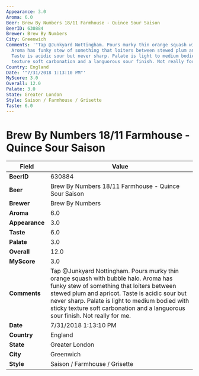 ```yaml
---
Appearance: 3.0
Aroma: 6.0
Beer: Brew By Numbers 18/11 Farmhouse - Quince Sour Saison
BeerID: 630884
Brewer: Brew By Numbers
City: Greenwich
Comments: '"Tap @Junkyard Nottingham. Pours murky thin orange squash with bubble halo.
  Aroma has funky stew of something that loiters between stewed plum and apricot.
  Taste is acidic sour but never sharp. Palate is light to medium bodied with sticky
  texture soft carbonation and a languorous sour finish. Not really for me."'
Country: England
Date: '"7/31/2018 1:13:10 PM"'
MyScore: 3.0
Overall: 12.0
Palate: 3.0
State: Greater London
Style: Saison / Farmhouse / Grisette
Taste: 6.0
---
```


# Brew By Numbers 18/11 Farmhouse - Quince Sour Saison

| Field         | Value |
|---------------|-------|
| **BeerID** | 630884 |
| **Beer** | Brew By Numbers 18/11 Farmhouse - Quince Sour Saison |
| **Brewer** | Brew By Numbers |
| **Aroma** | 6.0 |
| **Appearance** | 3.0 |
| **Taste** | 6.0 |
| **Palate** | 3.0 |
| **Overall** | 12.0 |
| **MyScore** | 3.0 |
| **Comments** | Tap @Junkyard Nottingham. Pours murky thin orange squash with bubble halo. Aroma has funky stew of something that loiters between stewed plum and apricot. Taste is acidic sour but never sharp. Palate is light to medium bodied with sticky texture soft carbonation and a languorous sour finish. Not really for me. |
| **Date** | 7/31/2018 1:13:10 PM |
| **Country** | England |
| **State** | Greater London |
| **City** | Greenwich |
| **Style** | Saison / Farmhouse / Grisette |
